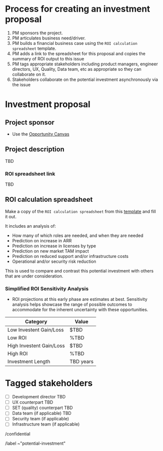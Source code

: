 # Process for creating an investment proposal

1. PM sponsors the project.
1. PM articulates business need/driver.
1. PM builds a financial business case using the  `ROI calculation spreadsheet` template.
1. PM adds a link to the spreadsheet for this proposal and copies the summary of ROI output to this issue
1. PM tags appropriate stakeholders including product managers, engineer directors, UX, Quality, Data team, etc as appropriate so they can collaborate on it.
1. Stakeholders collaborate on the potential investment asynchronously via the issue 

# Investment proposal

## Project sponsor

* Use the [Opportunity Canvas](https://about.gitlab.com/handbook/product/product-processes/#opportunity-canvas)

## Project description

TBD

### ROI spreadsheet link

TBD



## ROI calculation spreadsheet

Make a copy of the `ROI calculation spreadsheet` from this [template](https://docs.google.com/spreadsheets/d/1H928LocTb7cWuQoNVwI7kG-z9pwDYmbbQv7Sr141sOc/edit#gid=1846081069) and fill it out.

It includes an analysis of:
* How many of which roles are needed, and when they are needed
* Prediction on increase in ARR
* Prediction on increase in licenses by type
* Prediction on new market TAM impact
* Prediction on reduced support and/or infrastructure costs
* Operational and/or security risk reduction

This is used to compare and contrast this potential investment with others that are under consideration.

### Simplified ROI Sensitivity Analysis

* ROI projections at this early phase are estimates at best. Sensitivity analysis helps showcase the range of possible outcomes to accommodate for the inherent uncertainty with these opportunities. 

| Category | Value |
| --- | --- |
| Low Investent Gain/Loss | $TBD |
| Low ROI | %TBD |
| High Investent Gain/Loss | $TBD |
| High ROI | %TBD |
| Investment Length | TBD years |


# Tagged stakeholders

* [ ] Development director TBD
* [ ] UX counterpart TBD
* [ ] SET (quality) counterpart TBD
* [ ] Data team (if applicable) TBD
* [ ] Security team (if applicable)
* [ ] Infrastructure team (if applicable)

/confidential

/label ~"potential-investment" 
